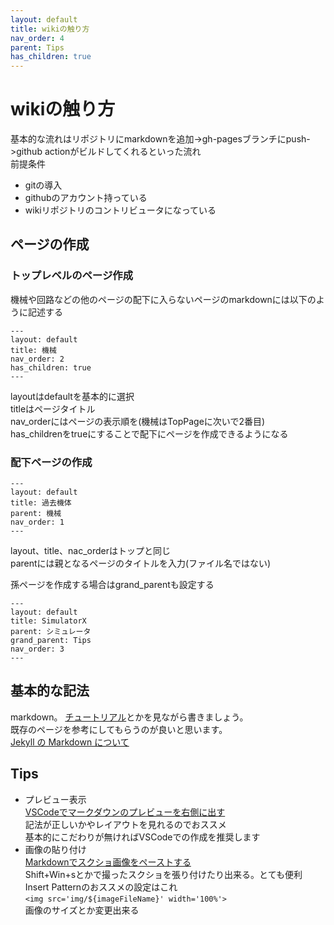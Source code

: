 ```yaml
---
layout: default
title: wikiの触り方
nav_order: 4
parent: Tips
has_children: true 
---
```

# wikiの触り方  
基本的な流れはリポジトリにmarkdownを追加->gh-pagesブランチにpush->github actionがビルドしてくれるといった流れ  
前提条件  
- gitの導入
- githubのアカウント持っている
- wikiリポジトリのコントリビュータになっている

## ページの作成  
### トップレベルのページ作成  
機械や回路などの他のページの配下に入らないページのmarkdownには以下のように記述する  
```
---
layout: default
title: 機械
nav_order: 2
has_children: true 
---
```
layoutはdefaultを基本的に選択  
titleはページタイトル  
nav_orderにはページの表示順を(機械はTopPageに次いで2番目)  
has_childrenをtrueにすることで配下にページを作成できるようになる  

### 配下ページの作成
```
---
layout: default
title: 過去機体
parent: 機械
nav_order: 1
---
```
layout、title、nac_orderはトップと同じ  
parentには親となるページのタイトルを入力(ファイル名ではない)  

孫ページを作成する場合はgrand_parentも設定する
```
---
layout: default
title: SimulatorX
parent: シミュレータ
grand_parent: Tips
nav_order: 3
---
```

## 基本的な記法  
markdown。
[チュートリアル](https://qiita.com/ozin/items/0be04ada3e66eb88175d)とかを見ながら書きましょう。  
既存のページを参考にしてもらうのが良いと思います。  
[Jekyll の Markdown について](https://jekyll.otti.xyz/misc/markdown.html)  

## Tips
- プレビュー表示  
    [VSCodeでマークダウンのプレビューを右側に出す](https://qiita.com/_s_/items/b14ef34bb6d63719d92c)  
    記法が正しいかやレイアウトを見れるのでおススメ  
    基本的にこだわりが無ければVSCodeでの作成を推奨します  
- 画像の貼り付け  
    [Markdownでスクショ画像をペーストする](https://zenn.dev/ktechb/articles/968ff79f8f9c46a26ee5)  
    Shift+Win+sとかで撮ったスクショを張り付けたり出来る。とても便利  
    Insert Patternのおススメの設定はこれ  
    `<img src='img/${imageFileName}' width='100%'>`  
    画像のサイズとか変更出来る  
